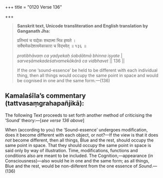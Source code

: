 +++
title = "0120 Verse 136"

+++
> **Sanskrit text, Unicode transliteration and English translation by Ganganath Jha:** 
>
> प्रतिभावं च यद्येकः शब्दात्मा भिन्न इष्यते ।  
> सर्वेषामेकदेशत्वमेकाकारा च विद्भवेत् ॥ १३६ ॥ 
>
> *pratibhāvaṃ ca yadyekaḥ śabdātmā bhinna iṣyate* \|  
> *sarveṣāmekadeśatvamekākārā ca vidbhavet* \|\| 136 \|\| 
>
> If the one ‘sound-essence’ be held to be different with each individual thing, then all things would occupy the same point in space and would be cognised in one and the same form.—(136)



## Kamalaśīla’s commentary (tattvasaṃgrahapañjikā):

The following Text proceeds to set forth another method of criticising the ‘Sound’ theory:—[*see verse 136 above*]

When (according to you) the ‘Sound-essence’ undergoes modification, does it become different with each object, or not?—If the view is that it does *not* become different, then all things, Blue and the rest, should occupy the same point in space. That they should occupy the same point in space is said only by way of illustration. Time, modifications, functions and conditions also are meant to be included. The Cognition,—appearance (in Consciousness)—also would he in one and the same form; as all things, Blue and the rest, would be non-diiferent from the one essence of *Sound*.—(136)


